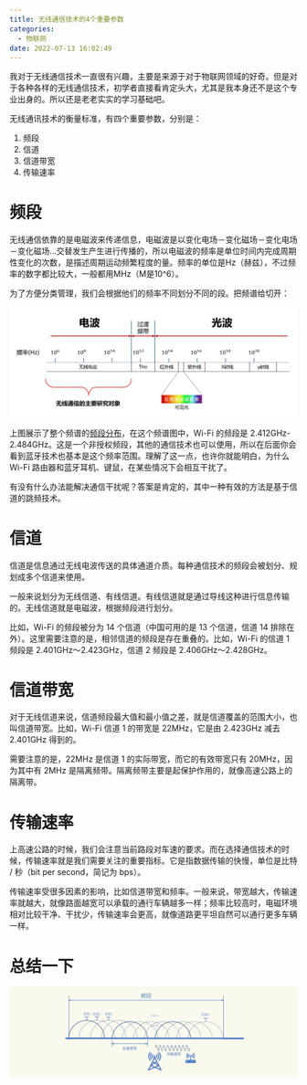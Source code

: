 ```yaml
---
title: 无线通信技术的4个重要参数
categories:
  - 物联网
date: 2022-07-13 16:02:49
---
```

我对于无线通信技术一直很有兴趣，主要是来源于对于物联网领域的好奇。但是对于各种各样的无线通信技术，初学者直接看肯定头大，尤其是我本身还不是这个专业出身的。所以还是老老实实的学习基础吧。

<!--more-->

无线通讯技术的衡量标准，有四个重要参数，分别是：

1. 频段
2. 信道
3. 信道带宽
4. 传输速率

# 频段

无线通信依靠的是电磁波来传递信息，电磁波是以变化电场－变化磁场－变化电场－变化磁场...交替发生产生进行传播的，所以电磁波的频率是单位时间内完成周期性变化的次数，是描述周期运动频繁程度的量。频率的单位是Hz（赫兹），不过频率的数字都比较大，一般都用MHz（M是10^6）。

为了方便分类管理，我们会根据他们的频率不同划分不同的段。把频谱给切开：

![无线电频谱图](../images/无线电频谱图.png)

上图展示了整个频谱的[频段分布](http://www.c-fol.net/baike/content/3/1712.html)，在这个频谱图中，Wi-Fi 的频段是 2.412GHz-2.484GHz。这是一个非授权频段，其他的通信技术也可以使用，所以在后面你会看到蓝牙技术也基本是这个频率范围。理解了这一点，也许你就能明白，为什么 Wi-Fi 路由器和蓝牙耳机、键鼠，在某些情况下会相互干扰了。

有没有什么办法能解决通信干扰呢？答案是肯定的，其中一种有效的方法是基于信道的跳频技术。

# 信道

信道是信息通过无线电波传送的具体通道介质。每种通信技术的频段会被划分、规划成多个信道来使用。

一般来说划分为无线信道、有线信道。有线信道就是通过导线这种进行信息传输的。无线信道就是电磁波，根据频段进行划分。

比如，Wi-Fi 的频段被分为 14 个信道（中国可用的是 13 个信道，信道 14 排除在外）。这里需要注意的是，相邻信道的频段是存在重叠的。比如，Wi-Fi 的信道 1 频段是 2.401GHz～2.423GHz，信道 2 频段是 2.406GHz～2.428GHz。

# 信道带宽

对于无线信道来说，信道频段最大值和最小值之差，就是信道覆盖的范围大小，也叫信道带宽。比如，Wi-Fi 信道 1 的带宽是 22MHz，它是由 2.423GHz 减去 2.401GHz 得到的。

需要注意的是，22MHz 是信道 1 的实际带宽，而它的有效带宽只有 20MHz，因为其中有 2MHz 是隔离频带。隔离频带主要是起保护作用的，就像高速公路上的隔离带。

# 传输速率

上高速公路的时候，我们会注意当前路段对车速的要求。而在选择通信技术的时候，传输速率就是我们需要关注的重要指标。它是指数据传输的快慢，单位是比特 / 秒（bit per second，简记为 bps）。

传输速率受很多因素的影响，比如信道带宽和频率。一般来说，带宽越大，传输速率就越大，就像路面越宽可以承载的通行车辆越多一样；频率比较高时，电磁环境相对比较干净、干扰少，传输速率会更高，就像道路更平坦自然可以通行更多车辆一样。

# 总结一下

![无线电基础知识点总结](/source/images/无线电基本概念总结.png)